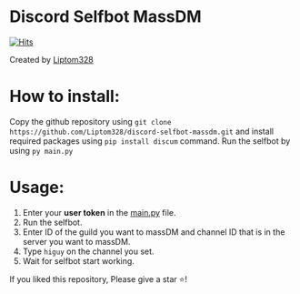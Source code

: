 # Discord Selfbot MassDM

[![Hits](https://hits.deltapapa.io/github/Liptom328/discord-selfbot-massdm.svg)](https://hits.deltapapa.io)

Created by [Liptom328](https://github.com/Liptom328)

# How to install:

Copy the github repository using `git clone https://github.com/Liptom328/discord-selfbot-massdm.git` and install required packages using `pip install discum` command. Run the selfbot by using `py main.py`

# Usage:

1. Enter your **user token** in the [main.py](https://github.com/Liptom328/discord-selfbot-massdm/blob/master/main.py) file.
2. Run the selfbot.
3. Enter ID of the guild you want to massDM and channel ID that is in the server you want to massDM.
4. Type `higuy` on the channel you set.
5. Wait for selfbot start working.

If you liked this repository, Please give a star ⭐️!


